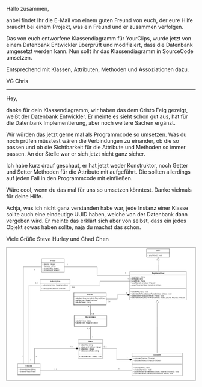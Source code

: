 Hallo zusammen,

anbei findet Ihr die E-Mail von einem guten Freund von euch, der eure Hilfe braucht bei einem Projekt, was ein Freund und er zusammen verfolgen.

Das von euch entworfene Klassendiagramm für YourClips, wurde jetzt von einem Datenbank Entwickler überprüft und modifiziert, dass die Datenbank umgesetzt werden kann.
Nun sollt ihr das Klassendiagramm in SourceCode umsetzen.

Entsprechend mit Klassen, Attributen, Methoden und Assoziationen dazu.

VG Chris

________________________________________________________________

Hey,

danke für dein Klassendiagramm, wir haben das dem Cristo Feig gezeigt, weißt der Datenbank Entwickler.
Er meinte es sieht schon gut aus, hat für die Datenbank Implementierung, aber noch weitere Sachen ergänzt.

Wir würden das jetzt gerne mal als Programmcode so umsetzen.
Was du noch prüfen müsstest wären die Verbindungen zu einander, ob die so passen und ob die Sichtbarkeit für die Attribute und Methoden so immer passen.
An der Stelle war er sich jetzt nicht ganz sicher.

Ich habe kurz drauf geschaut, er hat jetzt weder Konstruktor, noch Getter und Setter Methoden für die Attribute mit aufgeführt.
Die sollten allerdings auf jeden Fall in den Programmcode mit einfließen.

Wäre cool, wenn du das mal für uns so umsetzen könntest.
Danke vielmals für deine Hilfe.

Achja, was ich nicht ganz verstanden habe war, jede Instanz einer Klasse sollte auch eine eindeutige UUID haben, welche von der Datenbank dann vergeben wird.
Er meinte das erklärt sich aber von selbst, dass ein jedes Objekt sowas haben sollte, naja du machst das schon.

Viele Grüße 
Steve Hurley und Chad Chen

![Assoziation](img/classdiagramm_solution_chapter03.png)
